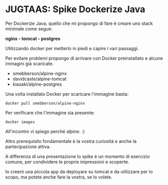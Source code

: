 # JUGTAAS: Spike Dockerize Java

Per Dockerize Java, quello che mi propongo di fare è creare uno stack minimale come segue:

**nginx - tomcat - postgres**

Utilizzando docker per metterlo in piedi e capire i vari passaggi.

Per evitare problemi propongo di arrivare con Docker preinstallato e alcune immagini già scaricate.

 * smebberson/alpine-nginx
 * davidcaste/alpine-tomcat
 * kiasaki/alpine-postgres

Una volta installato Docker per scaricare l'immagine basta:

    docker pull smebberson/alpine-nginx

Per verificare che l'immagine sia presente:

    docker images

All'incontro vi spiego perché *alpine*. :)

Altro prerequisito fondamentale è la vostra curiosità e anche la partecipazione attiva.

A differenza di una presentazione lo spike è un momento di esercizio comune, per condividere le proprie impressioni e scoperte.

Io creerò una piccola app da deployare su tomcat e da utilizzare per lo scopo, ma potete anche fare la vostra, se lo volete.

